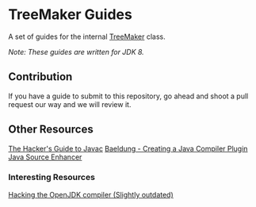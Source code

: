 # TreeMaker Guides

A set of guides for the internal [TreeMaker](https://www.javadoc.io/doc/org.kohsuke.sorcerer/sorcerer-javac/latest/com/sun/tools/javac/tree/TreeMaker.html) class.

*Note: These guides are written for JDK 8.*

## Contribution

If you have a guide to submit to this repository, go ahead and shoot a pull request our way and we will review it.

## Other Resources

[The Hacker's Guide to Javac](http://scg.unibe.ch/archive/projects/Erni08b.pdf)
[Baeldung - Creating a Java Compiler Plugin](https://www.baeldung.com/java-build-compiler-plugin)
[Java Source Enhancer](https://gist.github.com/pfmiles/8091425)

### Interesting Resources

[Hacking the OpenJDK compiler (Slightly outdated)](https://web.archive.org/web/20160313201619/http://www.ahristov.com/tutorial/java-compiler/duplicating-lexer.html)
